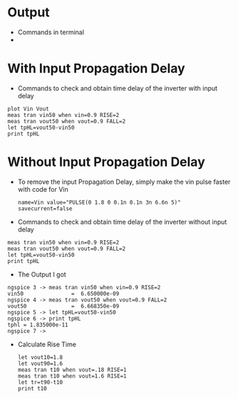# Output
- Commands in terminal
- 
# With Input Propagation Delay

-  Commands to check and obtain time delay of the inverter with input delay
  ```
  plot Vin Vout
  meas tran vin50 when vin=0.9 RISE=2
  meas tran vout50 when vout=0.9 FALL=2
  let tpHL=vout50-vin50
  print tpHL
 ```

# Without Input Propagation Delay

- To remove the input Propagation Delay, simply make the vin pulse faster with code for Vin
  
   ```
  name=Vin value="PULSE(0 1.8 0 0.1n 0.1n 3n 6.6n 5)" savecurrent=false
   ```
-  Commands to check and obtain time delay of the inverter without input delay
  ```
  meas tran vin50 when vin=0.9 RISE=2
  meas tran vout50 when vout=0.9 FALL=2
  let tpHL=vout50-vin50
  print tpHL
  ```

- The Output I got
```
ngspice 3 -> meas tran vin50 when vin=0.9 RISE=2
vin50               =  6.650000e-09
ngspice 4 -> meas tran vout50 when vout=0.9 FALL=2
vout50              =  6.668350e-09
ngspice 5 -> let tpHL=vout50-vin50
ngspice 6 -> print tpHL
tphl = 1.835000e-11
ngspice 7 ->
```

- Calculate Rise Time
  ```
  let vout10=1.8
  let vout90=1.6
  meas tran t10 when vout=.18 RISE=1
  meas tran t10 when vout=1.6 RISE=1
  let tr=t90-t10
  print t10
  ```
  
